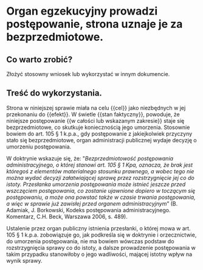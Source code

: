 # Organ egzekucyjny prowadzi postępowanie, strona uznaje je za bezprzedmiotowe.

## Co warto zrobić?
Złożyć stosowny wniosek lub wykorzystać w innym dokumencie.

## Treść do wykorzystania.
Strona w niniejszej sprawie miała na celu {{cel}} jako niezbędnych w jej przekonaniu do {{efekt}}. W świetle {{stan faktyczny}}, powoduje, że niniejsze postępowanie {{w całości lub wskazanym zakresie}} staje się bezprzedmiotowe, co skutkuje koniecznością jego umorzenia. Stosownie bowiem do art. 105 § 1 k.p.a., gdy postępowanie z jakiejkolwiek przyczyny stało się bezprzedmiotowe, organ administracji publicznej wydaje decyzję o umorzeniu postępowania.

W doktrynie wskazuje się, że: "*Bezprzedmiotowość postępowania administracyjnego, o której stanowi art. 105 § 1 Kpa, oznacza, że brak jest któregoś z elementów materialnego stosunku prawnego, a wobec tego nie można wydać decyzji załatwiającej sprawę przez rozstrzygnięcie jej co do istoty. Przesłanka umorzenia postępowania może istnieć jeszcze przed wszczęciem postępowania, co zostanie ujawnione dopiero w toczącym się postępowaniu, a może ona powstać także w czasie trwania postępowania, a więc w sprawie już zawisłej przed organem administracyjnym*” (B. Adamiak, J. Borkowski, Kodeks postępowania administracyjnego. Komentarz, C.H. Beck, Warszawa 2006, s. 489).

Ustalenie przez organ publiczny istnienia przesłanki, o której mowa w art. 105 § 1 k.p.a. zobowiązuje go, jak podkreśla się w doktrynie i orzecznictwie, do umorzenia postępowania, nie ma bowiem wówczas podstaw do rozstrzygnięcia sprawy co do istoty, a dalsze prowadzenie postępowania w takim przypadku stanowiłoby o jego wadliwości, mającej istotny wpływ na wynik sprawy.

